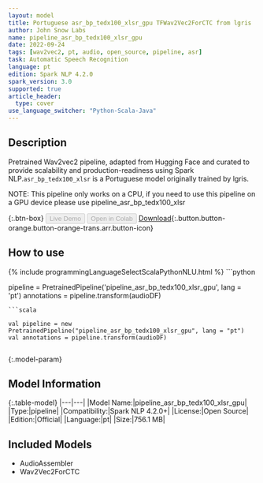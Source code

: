 ```yaml
---
layout: model
title: Portuguese asr_bp_tedx100_xlsr_gpu TFWav2Vec2ForCTC from lgris
author: John Snow Labs
name: pipeline_asr_bp_tedx100_xlsr_gpu
date: 2022-09-24
tags: [wav2vec2, pt, audio, open_source, pipeline, asr]
task: Automatic Speech Recognition
language: pt
edition: Spark NLP 4.2.0
spark_version: 3.0
supported: true
article_header:
  type: cover
use_language_switcher: "Python-Scala-Java"
---
```


## Description

Pretrained Wav2vec2  pipeline, adapted from Hugging Face and curated to provide scalability and production-readiness using Spark NLP.`asr_bp_tedx100_xlsr` is a Portuguese model originally trained by lgris.

NOTE: This pipeline only works on a CPU, if you need to use this pipeline on a GPU device please use pipeline_asr_bp_tedx100_xlsr

{:.btn-box}
<button class="button button-orange" disabled>Live Demo</button>
<button class="button button-orange" disabled>Open in Colab</button>
[Download](https://s3.amazonaws.com/auxdata.johnsnowlabs.com/public/models/pipeline_asr_bp_tedx100_xlsr_gpu_pt_4.2.0_3.0_1664033575519.zip){:.button.button-orange.button-orange-trans.arr.button-icon}

## How to use



<div class="tabs-box" markdown="1">
{% include programmingLanguageSelectScalaPythonNLU.html %}
```python

pipeline = PretrainedPipeline('pipeline_asr_bp_tedx100_xlsr_gpu', lang = 'pt')
annotations =  pipeline.transform(audioDF)
    
```
```scala

val pipeline = new PretrainedPipeline("pipeline_asr_bp_tedx100_xlsr_gpu", lang = "pt")
val annotations = pipeline.transform(audioDF)
    
```
</div>

{:.model-param}
## Model Information

{:.table-model}
|---|---|
|Model Name:|pipeline_asr_bp_tedx100_xlsr_gpu|
|Type:|pipeline|
|Compatibility:|Spark NLP 4.2.0+|
|License:|Open Source|
|Edition:|Official|
|Language:|pt|
|Size:|756.1 MB|

## Included Models

- AudioAssembler
- Wav2Vec2ForCTC